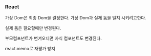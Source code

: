 ### React

가상 Dom은 최종 Dom을 결정한다. 가상 Dom과 실제 돔을 일치 시키려고한다.

실제 돔은 필요할때만 변경된다.

부모컴포넌트가 변겨오디면 자식 컴포넌트도 변경된다.



react.memo로 재평가 방지